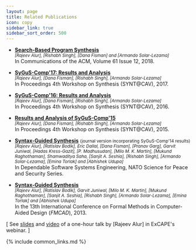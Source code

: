 ```yaml
---
layout: page
title: Related Publications
icon: copy
sidebar_link: true
sidebar_sort_order: 500
---
```


- **[Search-Based Program Synthesis](/assets/pdf/CACM'18_Search-based_Program_Synthesis.pdf)** <br>
  <small><em>
    [Rajeev Alur], [Rishabh Singh], [Dana Fisman] and [Armando Solar-Lezama]
  </em></small> <br>
  In Communications of the ACM, Volume 61 Issue 12, 2018.

- **[SyGuS-Comp'17: Results and Analysis](/comp/2017/publication.pdf)** <br>
  <small><em>
    [Rajeev Alur], [Dana Fisman], [Rishabh Singh], [Armando Solar-Lezama]
  </em></small> <br>
  In Proceedings 4th Workshop on Synthesis (SYNT@CAV), 2017.

- **[SyGuS-Comp'16: Results and Analysis](/comp/2016/publication.pdf)** <br>
  <small><em>
    [Rajeev Alur], [Dana Fisman], [Rishabh Singh], [Armando Solar-Lezama]
  </em></small> <br>
  In Proceedings 4th Workshop on Synthesis (SYNT@CAV), 2016.

- **[Results and Analysis of SyGuS-Comp'15](/comp/2015/publication.pdf)** <br>
  <small><em>
    [Rajeev Alur], [Dana Fisman], [Rishabh Singh], [Armando Solar-Lezama]
  </em></small> <br>
  In Proceedings 4th Workshop on Synthesis (SYNT@CAV), 2015.

- **[Syntax-Guided Synthesis](/assets/pdf/Journal_SyGuS.pdf)**
  <small>(journal version incorporating SyGuS-Comp'14 results)</small> <br>
  <small><em>
    [Rajeev Alur], [Ratislav Bodik], Eric Dallal, [Dana Fisman], [Pranav Garg],
    Garvit Juniwal, [Hadas Kress-Gazit], [P. Madhusudan], [Milo M. K. Martin],
    [Mukund Raghothaman], Shamwaditya Saha, [Sanjit A. Seshia],
    [Rishabh Singh], [Armando Solar-Lezama], [Emina Torlak] and [Abhishek Udupa]
  </em></small> <br>
  In Dependable Software Systems Engineering, NATO Science for Peace and Security Series.

- **[Syntax-Guided Synthesis](/assets/pdf/FMCAD'13_SyGuS.pdf)** <br>
  <small><em>
    [Rajeev Alur], [Ratislav Bodik], Garvit Juniwal, [Milo M. K. Martin],
    [Mukund Raghothaman], [Sanjit A. Seshia], [Rishabh Singh],
    [Armando Solar-Lezama], [Emina Torlak] and [Abhishek Udupa]
  </em></small> <br>
  In the 13th International Conference on Formal Methods in Computer-Aided Design (_FMCAD_), 2013.


[
    See [slides](/assets/pdf/ExCAPE'13_SyGuS_slides.pdf) and
    [video](/assets/vid/ExCAPE'13_SyGuS_video.wmv) of a one-hour talk by [Rajeev Alur] in ExCAPE's webinar.
]

{% include common_links.md %}